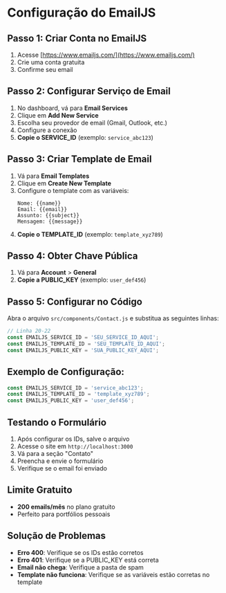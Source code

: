 # Configuração do EmailJS

## Passo 1: Criar Conta no EmailJS

1. Acesse [https://www.emailjs.com/](https://www.emailjs.com/)
2. Crie uma conta gratuita
3. Confirme seu email

## Passo 2: Configurar Serviço de Email

1. No dashboard, vá para **Email Services**
2. Clique em **Add New Service**
3. Escolha seu provedor de email (Gmail, Outlook, etc.)
4. Configure a conexão
5. **Copie o SERVICE_ID** (exemplo: `service_abc123`)

## Passo 3: Criar Template de Email

1. Vá para **Email Templates**
2. Clique em **Create New Template**
3. Configure o template com as variáveis:
   ```
   Nome: {{name}}
   Email: {{email}}
   Assunto: {{subject}}
   Mensagem: {{message}}
   ```
4. **Copie o TEMPLATE_ID** (exemplo: `template_xyz789`)

## Passo 4: Obter Chave Pública

1. Vá para **Account** > **General**
2. **Copie a PUBLIC_KEY** (exemplo: `user_def456`)

## Passo 5: Configurar no Código

Abra o arquivo `src/components/Contact.js` e substitua as seguintes linhas:

```javascript
// Linha 20-22
const EMAILJS_SERVICE_ID = 'SEU_SERVICE_ID_AQUI';
const EMAILJS_TEMPLATE_ID = 'SEU_TEMPLATE_ID_AQUI';
const EMAILJS_PUBLIC_KEY = 'SUA_PUBLIC_KEY_AQUI';
```

## Exemplo de Configuração:

```javascript
const EMAILJS_SERVICE_ID = 'service_abc123';
const EMAILJS_TEMPLATE_ID = 'template_xyz789';
const EMAILJS_PUBLIC_KEY = 'user_def456';
```

## Testando o Formulário

1. Após configurar os IDs, salve o arquivo
2. Acesse o site em `http://localhost:3000`
3. Vá para a seção "Contato"
4. Preencha e envie o formulário
5. Verifique se o email foi enviado

## Limite Gratuito

- **200 emails/mês** no plano gratuito
- Perfeito para portfólios pessoais

## Solução de Problemas

- **Erro 400**: Verifique se os IDs estão corretos
- **Erro 401**: Verifique se a PUBLIC_KEY está correta
- **Email não chega**: Verifique a pasta de spam
- **Template não funciona**: Verifique se as variáveis estão corretas no template
